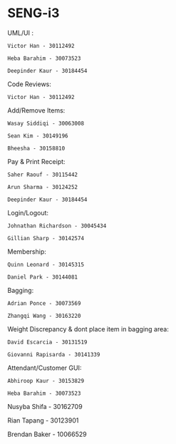 # SENG-i3

UML/UI :

    Victor Han - 30112492

    Heba Barahim - 30073523
    
    Deepinder Kaur - 30184454

Code Reviews:

    Victor Han - 30112492
    
Add/Remove Items:
    
    Wasay Siddiqi - 30063008
    
    Sean Kim - 30149196
    
    Bheesha - 30158810
    
Pay & Print Receipt:

    Saher Raouf - 30115442
    
    Arun Sharma - 30124252
    
    Deepinder Kaur - 30184454
    
Login/Logout:
    
    Johnathan Richardson - 30045434

    Gillian Sharp - 30142574

Membership:
    
    Quinn Leonard - 30145315
    
    Daniel Park - 30144081

Bagging:

    Adrian Ponce - 30073569

    Zhangqi Wang - 30163220

Weight Discrepancy & dont place item in bagging area: 

    David Escarcia - 30131519
    
    Giovanni Rapisarda - 30141339

Attendant/Customer GUI:
    
    Abhiroop Kaur - 30153829
    
    Heba Barahim - 30073523



Nusyba Shifa - 30162709

Rian Tapang - 30123901

Brendan Baker - 10066529
